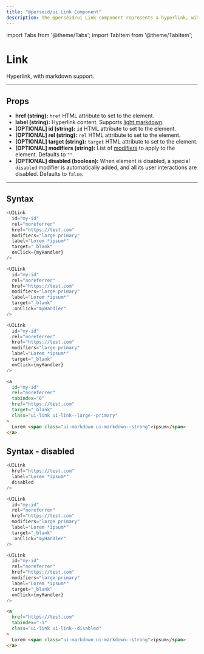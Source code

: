 ```yaml
---
title: "@perseid/ui Link Component"
description: The @perseid/ui Link component represents a hyperlink, with markdown support.
---
```


import Tabs from '@theme/Tabs';
import TabItem from '@theme/TabItem';

# Link

Hyperlink, with markdown support.

---

## Props

- **href (string):** `href` HTML attribute to set to the element.
- **label (string):** Hyperlink content. Supports [light markdown](/docs/ui/helpers#markdown).
- **[OPTIONAL] id (string):** `id` HTML attribute to set to the element.
- **[OPTIONAL] rel (string):** `rel` HTML attribute to set to the element.
- **[OPTIONAL] target (string):** `target` HTML attribute to set to the element.
- **[OPTIONAL] modifiers (string):** List of [modifiers](/docs/ui/helpers#buildclass) to apply to the element. Defaults to `""`.
- **[OPTIONAL] disabled (boolean):** When element is disabled, a special `disabled` modifier is automatically added, and all its user interactions are disabled. Defaults to `false`.

---

## Syntax

<Tabs>
<TabItem value="react" label="React">

```typescript
<UILink
  id="my-id"
  rel="noreferrer"
  href="https://test.com"
  modifiers="large primary"
  label="Lorem *ipsum*"
  target="_blank"
  onClick={myHandler}
/>
```

</TabItem>
<TabItem value="vue" label="Vue">

```typescript
<UILink
  id="my-id"
  rel="noreferrer"
  href="https://test.com"
  modifiers="large primary"
  label="Lorem *ipsum*"
  target="_blank"
  :onClick="myHandler"
/>
```

</TabItem>
<TabItem value="svelte" label="Svelte">

```typescript
<UILink
  id="my-id"
  rel="noreferrer"
  href="https://test.com"
  modifiers="large primary"
  label="Lorem *ipsum*"
  target="_blank"
  onClick={myHandler}
/>
```

</TabItem>
<TabItem value="html" label="HTML">

```html
<a
  id="my-id"
  rel="noreferrer"
  tabindex="0"
  href="https://test.com"
  target="_blank"
  class="ui-link ui-link--large--primary"
>
  Lorem <span class="ui-markdown ui-markdown--strong">ipsum</span>
</a>
```

</TabItem>
</Tabs>

## Syntax - disabled

<Tabs>
<TabItem value="react" label="React">

```typescript
<UILink
  href="https://test.com"
  label="Lorem *ipsum*"
  disabled
/>
```

</TabItem>
<TabItem value="vue" label="Vue">

```typescript
<UILink
  id="my-id"
  rel="noreferrer"
  href="https://test.com"
  modifiers="large primary"
  label="Lorem *ipsum*"
  target="_blank"
  :onClick="myHandler"
/>
```

</TabItem>
<TabItem value="svelte" label="Svelte">

```typescript
<UILink
  id="my-id"
  rel="noreferrer"
  href="https://test.com"
  modifiers="large primary"
  label="Lorem *ipsum*"
  target="_blank"
  onClick={myHandler}
/>
```

</TabItem>
<TabItem value="html" label="HTML">

```html
<a
  href="https://test.com"
  tabindex="-1"
  class="ui-link ui-link--disabled"
>
  Lorem <span class="ui-markdown ui-markdown--strong">ipsum</span>
</a>
```

</TabItem>
</Tabs>
